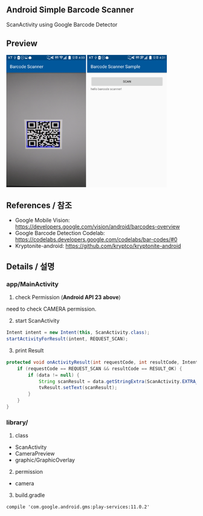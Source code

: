 ## Android Simple Barcode Scanner 
ScanActivity using Google Barcode Detector

## Preview
<p>
    <img src="https://github.com/INNOAUS/barcode-scanner/blob/master/sample1.png?raw=true" height="350"/>
    <img src="https://github.com/INNOAUS/barcode-scanner/blob/master/sample2.png?raw=true" height="350"/>
</p>

## References / 참조
* Google Mobile Vision: https://developers.google.com/vision/android/barcodes-overview
* Google Barcode Detection Codelab: https://codelabs.developers.google.com/codelabs/bar-codes/#0
* Kryptonite-android: https://github.com/kryptco/kryptonite-android

## Details / 설명
### app/MainActivity

1. check Permission (**Android API 23 above**)

need to check CAMERA permission.

2. start ScanActivity
``` java
Intent intent = new Intent(this, ScanActivity.class);
startActivityForResult(intent, REQUEST_SCAN);
```
3. print Result
``` java
protected void onActivityResult(int requestCode, int resultCode, Intent data) {
    if (requestCode == REQUEST_SCAN && resultCode == RESULT_OK) {
        if (data != null) {
            String scanResult = data.getStringExtra(ScanActivity.EXTRA_RESULT);
            tvResult.setText(scanResult);
        }
    }
}
```

### library/
1. class
* ScanActivity 
* CameraPreview
* graphic/GraphicOverlay

2. permission
* camera

3. build.gradle
```
compile 'com.google.android.gms:play-services:11.0.2'
```

